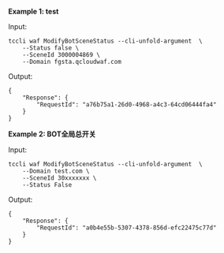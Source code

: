 **Example 1: test**



Input: 

```
tccli waf ModifyBotSceneStatus --cli-unfold-argument  \
    --Status false \
    --SceneId 3000004869 \
    --Domain fgsta.qcloudwaf.com
```

Output: 
```
{
    "Response": {
        "RequestId": "a76b75a1-26d0-4968-a4c3-64cd06444fa4"
    }
}
```

**Example 2: BOT全局总开关**



Input: 

```
tccli waf ModifyBotSceneStatus --cli-unfold-argument  \
    --Domain test.com \
    --SceneId 30xxxxxxx \
    --Status False
```

Output: 
```
{
    "Response": {
        "RequestId": "a0b4e55b-5307-4378-856d-efc22475c77d"
    }
}
```

